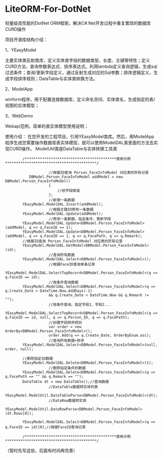 # LiteORM-For-DotNet
轻量级高性能的DotNet ORM框架，解决C#.Net开发过程中重复繁琐的数据库CURD操作

项目开源库结构介绍：

1、YEasyModel

主要实体类反射类库，定义实体类字段的数据类型、长度、主键等特性；定义CURD方法，查询参数表达式、排序表达式。利用lambda定义查询逻辑，生成sql过滤条件；查询/更新字段定义，通过反射生成对应的Sql参数；排序逻辑定义，生成字段排序规则；DataTable与实体类转换方法。

2、ModelApp

winform程序，用于配置连接数据库，定义命名空间、实体类名，生成指定的表/视图的实体模型；

3、WebDemo

Webapi范例，简单的表实体模型使用说明；

使用介绍：
    在您开发的工程项目，引用YEasyModel类库。然后，用ModelApp程序生成您需要操作数据库表实体模型，就可以使用ModelDAL类里面的方法去实现CURD操作。
    ModelUtil类是DataTable与实体转换工具类

            /******************************************使用示例******************************************/
            
                        //根据ID查询 Person_FaceInfoModel 对应表的所有记录
               DBModel.Person_FaceInfoModel addModel = new DBModel.Person_FaceInfoModel()
                        {
                            //给字段赋值
                        };
                        //新增一条数据
            YEasyModel.ModelDAL.Insert(addModel);
                        //根据主键ID修改一条数据
            YEasyModel.ModelDAL.Update(addModel);
                        //修改一条数据，指定条件、更新字段
            YEasyModel.ModelDAL.Update<DBModel.Person_FaceInfoModel>(addModel, q => q.FaceID == 1);
            YEasyModel.ModelDAL.Update<DBModel.Person_FaceInfoModel>(addModel, q => q.FaceID == 1, q => q.FacePath, q => q.Remark);
            //根据ID查询 Person_FaceInfoModel 对应表的所有记录
            YEasyModel.ModelDAL.GetModel<DBModel.Person_FaceInfoModel>(id);
                        //查询所有数据
            YEasyModel.ModelDAL.Select<DBModel.Person_FaceInfoModel>();
                        //根据FaceID查询单条记录
            YEasyModel.ModelDAL.SelectTopRecord<DBModel.Person_FaceInfoModel>(q => q.FaceID == id);
                        //按条件查询数据
            YEasyModel.ModelDAL.Select<DBModel.Person_FaceInfoModel>(q => q.Create_Date > DateTime.Now.AddDays(-1) 
                        && q.Create_Date < DateTime.Now && q.Remark != "");
                        //按条件查询、指定字段1、字段2...
            YEasyModel.ModelDAL.SelectTopRecord<DBModel.Person_FaceInfoModel>(q => q.FaceID == id, null, q => q.Person_ID, q => q.FacePath);
                        //创建字段排序规则
                        var order = new OrderBy<DBModel.Person_FaceInfoModel>();
                        order.Add(q => q.Create_Date, OrderByEnum.asc);
                        //查询所有数据+排序
            YEasyModel.ModelDAL.Select<DBModel.Person_FaceInfoModel>(null, order, null);

            //删除指定ID数据
            YEasyModel.ModelDAL.Delete<DBModel.Person_FaceInfoModel>(1);
                        //删除指定条件的数据
            YEasyModel.ModelDAL.Delete<DBModel.Person_FaceInfoModel>(q => q.FacePath == "" && q.Remark == "");
            DataTable dt = new DataTable();//查询数据
                        //DataTable数据转实体列表
            YEasyModel.ModelUtil.DataTableParse<DBModel.Person_FaceInfoModel>(dt);
                        //DataRow数据转实体
            YEasyModel.ModelUtil.DataRowParse<DBModel.Person_FaceInfoModel>(dt.Rows[0]);
            
            YEasyModel.ModelDAL.Select<DBModel.Person_FaceInfoModel>(q => q.FaceID == id)[0];//根据FaceID查询记录

            /******************************************使用示例******************************************/
            
（暂时先写这些，后面有时间再完善）
